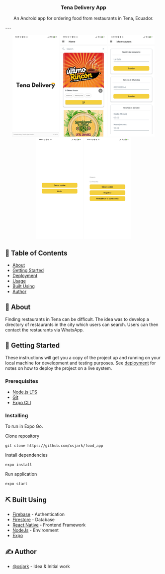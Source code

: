 <h3 align="center">Tena Delivery App</h3>
<p align="center"> An Android app for ordering food from restaurants in Tena, Ecuador.
    <br> 
</p>
---

<p align="center">
  <a href="" rel="noopener">
 <img width=150px src="https://raw.githubusercontent.com/xsjark/food_app/main/screenshots/Screenshot_2021-08-29-14-28-39-970_host.exp.exponent.jpg" alt="Project logo"></a>
 <img width=150px src="https://raw.githubusercontent.com/xsjark/food_app/main/screenshots/Screenshot_2021-08-29-13-54-47-447_host.exp.exponent.jpg" alt="Project logo"></a>
 <img width=150px src="https://raw.githubusercontent.com/xsjark/food_app/main/screenshots/Screenshot_2021-08-29-14-11-44-166_host.exp.exponent.jpg" alt="Project logo"></a>
 <img width=150px src="https://raw.githubusercontent.com/xsjark/food_app/main/screenshots/Screenshot_2021-08-29-14-11-32-088_host.exp.exponent.jpg" alt="Project logo"></a>
 <img width=150px src="https://raw.githubusercontent.com/xsjark/food_app/main/screenshots/Screenshot_2021-08-29-14-11-13-905_host.exp.exponent.jpg" alt="Project logo"></a>
</p>

## 📝 Table of Contents
- [About](#about)
- [Getting Started](#getting_started)
- [Deployment](#deployment)
- [Usage](#usage)
- [Built Using](#built_using)
- [Author](#authors)

## 🧐 About <a name = "about"></a>
Finding restaurants in Tena can be difficult. The idea was to develop a directory of restaurants in the city which users can search. Users can then contact the restaurants via WhatsApp. 

## 🏁 Getting Started <a name = "getting_started"></a>
These instructions will get you a copy of the project up and running on your local machine for development and testing purposes. See [deployment](#deployment) for notes on how to deploy the project on a live system.

### Prerequisites

- [Node.js LTS](https://nodejs.org/en/)
- [Git](https://git-scm.com/downloads)
- [Expo CLI](https://docs.expo.dev/get-started/installation/)

### Installing
To run in Expo Go.

Clone repository

```
git clone https://github.com/xsjark/food_app
```

Install dependencies

```
expo install
```

Run application

```
expo start
```

## ⛏️ Built Using <a name = "built_using"></a>
- [Firebase](https://firebase.google.com/) - Authentication
- [Firestore](https://firebase.google.com/docs/firestore) - Database
- [React Native](https://reactnative.dev/) - Frontend Framework
- [NodeJs](https://nodejs.org/en/) - Environment
- [Expo](https://docs.expo.dev/) 

## ✍️ Author <a name = "author"></a>
- [@xsjark](https://github.com/xsjark) - Idea & Initial work
